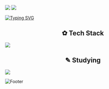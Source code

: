 
<img src="https://capsule-render.vercel.app/api?type=rounded&color=7BD1D2&height=100&width=600&section=header&text=%E2%8A%B1My%20GitHub%20Profile%E2%8A%B0%20&fontSize=30&fontColor=FFFFFF&fontAlign=50" />


<img src="https://capsule-render.vercel.app/api?type=venom&color=ECEFF1&height=200&section=header&text=Hwang%20hye%20won&fontSize=70"/>


<a href="https://git.io/typing-svg"><img src="https://readme-typing-svg.demolab.com?font=footlight MT light&pause=1000&random=false&width=435&lines=Hello,+World!" alt="Typing SVG" /></a>
<h2 align="center"> ✿ Tech Stack </h2>
<img src="https://img.shields.io/badge/html-90CAF9.svg?style=for-the-badge&logo=spring&logoColor=6DB33F" />



<h2 align="center"> ✎ Studying  </h2>
<img src="https://img.shields.io/badge/spring-283593.svg?style=for-the-badge&logo=spring&logoColor=6DB33F" />



![Footer](https://capsule-render.vercel.app/api?type=waving&color=0:ECEFF1,100:7BD1D2&height=200&section=footer)

